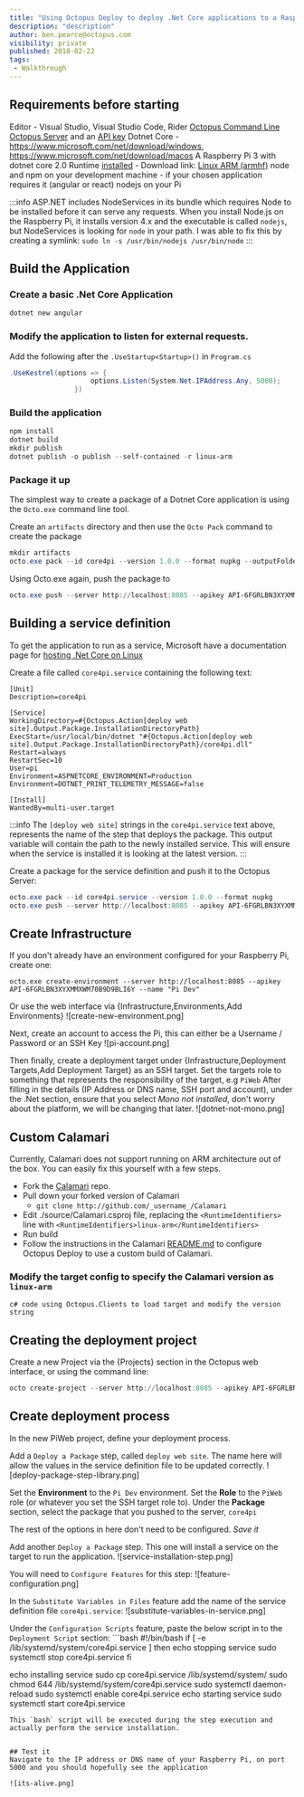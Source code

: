 ```yaml
---
title: "Using Octopus Deploy to deploy .Net Core applications to a Raspberry Pi"
description: "description"
author: ben.pearce@octopus.com
visibility: private
published: 2018-02-22
tags:
 - Walkthrough
---
```


## Requirements before starting
Editor - Visual Studio, Visual Studio Code, Rider
[Octopus Command Line](http://octopus.com/downloads)
[Octopus Server](http://octopus.com/downloads) and an [API key](https://octopus.com/docs/api-and-integration/api/how-to-create-an-api-key)
Dotnet Core - https://www.microsoft.com/net/download/windows, https://www.microsoft.com/net/download/macos
A Raspberry Pi 3 with dotnet core 2.0 Runtime [installed](https://github.com/dotnet/core/blob/master/samples/RaspberryPiInstructions.md)
    - Download link: [Linux ARM (armhf)](https://github.com/dotnet/core-setup)
node and npm on your development machine - if your chosen application requires it (angular or react)
nodejs on your Pi 

:::info
    ASP.NET includes NodeServices in its bundle which requires Node to be installed before it can serve any requests. When you install Node.js on the Raspberry Pi, it installs version 4.x and the executable is called `nodejs`, but NodeServices is looking for `node` in your path. I was able to fix this by creating a symlink: `sudo ln -s /usr/bin/nodejs /usr/bin/node`
:::

## Build the Application

### Create a basic .Net Core Application
```powershell
dotnet new angular
```

### Modify the application to listen for external requests.
Add the following after the `.UseStartup<Startup>()` in `Program.cs`
```c#
.UseKestrel(options => {
                    options.Listen(System.Net.IPAddress.Any, 5000);
                })
```

### Build the application
```powershell
npm install
dotnet build
mkdir publish
dotnet publish -o publish --self-contained -r linux-arm
```

### Package it up

The simplest way to create a package of a Dotnet Core application is using the `Octo.exe` command line tool.

Create an `artifacts` directory and then use the `Octo Pack` command to create the package
```powershell
mkdir artifacts
octo.exe pack --id core4pi --version 1.0.0 --format nupkg --outputFolder artifacts --basePath publish
```

Using Octo.exe again, push the package to 
```powershell
octo.exe push --server http://localhost:8085 --apikey API-6FGRLBN3XYXMMXWM70B9D9BLI6Y --package artifacts\core4pi.1.0.0.nupkg
```

## Building a service definition

To get the application to run as a service, Microsoft have a documentation page for [hosting .Net Core on Linux](https://docs.microsoft.com/en-au/aspnet/core/host-and-deploy/linux-nginx?tabs=aspnetcore2x)

Create a file called `core4pi.service` containing the following text:
```text
[Unit]
Description=core4pi

[Service]
WorkingDirectory=#{Octopus.Action[deploy web site].Output.Package.InstallationDirectoryPath}
ExecStart=/usr/local/bin/dotnet "#{Octopus.Action[deploy web site].Output.Package.InstallationDirectoryPath}/core4pi.dll"
Restart=always
RestartSec=10
User=pi
Environment=ASPNETCORE_ENVIRONMENT=Production
Environment=DOTNET_PRINT_TELEMETRY_MESSAGE=false

[Install]
WantedBy=multi-user.target
```

:::info
The `[deploy web site]` strings in the `core4pi.service` text above, represents the name of the step that deploys the package.
This output variable will contain the path to the newly installed service. This will ensure when the service is installed it is looking at the latest version.
:::

Create a package for the service definition and push it to the Octopus Server:
```powershell
octo.exe pack --id core4pi.service --version 1.0.0 --format nupkg
octo.exe push --server http://localhost:8085 --apikey API-6FGRLBN3XYXMMXWM70B9D9BLI6Y --package core4pi.service.1.0.0.nupkg
```

## Create Infrastructure

If you don't already have an environment configured for your Raspberry Pi, create one:
```
octo.exe create-environment --server http://localhost:8085 --apikey API-6FGRLBN3XYXMMXWM70B9D9BLI6Y --name "Pi Dev"
```
Or use the web interface via {Infrastructure,Environments,Add Environments}
![create-new-environment.png]

Next, create an account to access the Pi, this can either be a Username / Password or an SSH Key
![pi-account.png]

Then finally, create a deployment target under {Infrastructure,Deployment Targets,Add Deployment Target} as an SSH target.
Set the targets role to something that represents the responsibility of the target, e.g `PiWeb`
After filling in the details (IP Address or DNS name, SSH port and account), under the .Net section, ensure that you select _Mono not installed_, don't worry about the platform, we will be changing that later.
![dotnet-not-mono.png]

## Custom Calamari
Currently, Calamari does not support running on ARM architecture out of the box. You can easily fix this yourself with a few steps.
- Fork the [Calamari](https://github.com/OctopusDeploy/Calamari) repo.
- Pull down your forked version of Calamari
    - `git clone http://github.com/_username_/Calamari`
- Edit ./source/Calamari.csproj file, replacing the `<RuntimeIdentifiers>` line with `<RuntimeIdentifiers>linux-arm</RuntimeIdentifiers>`
- Run build
- Follow the instructions in the Calamari [README.md](https://github.com/OctopusDeploy/Calamari/blob/master/README.md) to configure Octopus Deploy to use a custom build of Calamari.

### Modify the target config to specify the Calamari version as `linux-arm`

```
c# code using Octopus.Clients to load target and modify the version string
```

## Creating the deployment project

Create a new Project via the {Projects} section in the Octopus web interface, or using the command line:

```powershell
octo create-project --server http://localhost:8085 --apikey API-6FGRLBN3XYXMMXWM70B9D9BLI6Y --name "PiWeb" --projectgroup "All projects" --lifecycle "Default Lifecycle"
```

## Create deployment process

In the new PiWeb project, define your deployment process. 

Add a `Deploy a Package` step, called `deploy web site`. The name here will allow the values in the service definition file to be updated correctly.
![deploy-package-step-library.png]

Set the **Environment** to the `Pi Dev` environment.
Set the **Role** to the `PiWeb` role (or whatever you set the SSH target role to).
Under the **Package** section, select the package that you pushed to the server, `core4pi`

The rest of the options in here don't need to be configured.
_Save it_


Add another `Deploy a Package` step. This one will install a service on the target to run the application.
![service-installation-step.png]

You will need to `Configure Features` for this step:
![feature-configuration.png]

In the `Substitute Variables in Files` feature add the name of the service definition file `core4pi.service`:
![substitute-variables-in-service.png]

Under the `Configuration Scripts` feature, paste the below script in to the `Deployment Script` section:
​```bash
#!/bin/bash
if [ -e /lib/systemd/system/core4pi.service ]
then
    echo stopping service
    sudo systemctl stop core4pi.service
fi

echo installing service
sudo cp core4pi.service /lib/systemd/system/
sudo chmod 644 /lib/systemd/system/core4pi.service
sudo systemctl daemon-reload
sudo systemctl enable core4pi.service
echo starting service
sudo systemctl start core4pi.service
```
This `bash` script will be executed during the step execution and actually perform the service installation.


## Test it
Navigate to the IP address or DNS name of your Raspberry Pi, on port 5000 and you should hopefully see the application

![its-alive.png]
